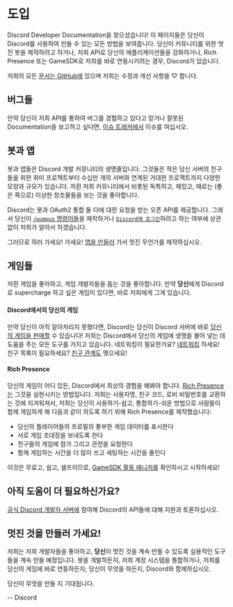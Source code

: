 # 도입

Discord Developer Documentation을 찾으셨습니다! 
이 페이지들은 당신이 Discord를 사용하여 만들 수 있는 모든 방법을 보여줍니다. 
당신이 커뮤니티를 위한 멋진 봇을 제작하려고 하거나, 
저희 API로 당신의 애플리케이션들을 강화하거나, 
Rich Presence 또는 GameSDK로 저희를 바로 연동시키려는 경우, 
Discord가 있습니다.

저희의 모든 [문서는 GitHub에](https://github.com/discord/discord-api-docs) 있으며 저희는 수정과 개선 사항을 ♡ 합니다. 

## 버그들

만약 당신이 저희 API를 통하여 버그를 경험하고 있다고 믿거나 잘못된 Documentation을 보고하고 싶다면, 
[이슈 트래커에서](https://github.com/discord/discord-api-docs/issues) 이슈를 여십시오.

## 봇과 앱

봇과 앱들은 Discord 개발 커뮤니티의 생명줄입니다. 
그것들은 작은 당신 서버의 친구들을 위한 취미 프로젝트부터 수십만 개의 서버와 연계된 거대한 프로젝트까지 다양한 모양과 규모가 있습니다. 
저흰 저희 커뮤니티에서 비롯된 독특하고, 재밌고, 때로는 (좋은 쪽으로) 이상한 창조물들을 보는 것을 좋아합니다. 

Discord는 봇과 OAuth2 통합 둘 다에 대한 요청을 받는 오픈 API를 제공합니다. 
그래서 당신이 [`/wumpus` 명령어들](#DOCS_INTERACTIONS_APPLICATION_COMMANDS/)을 제작하거나 [`Discord에 로그인`](#DOCS_TOPICS_OAUTH2/)하려고 하는 여부에 상관없이 저희가 알아서 하겠습니다. 

그러므로 하러 가세요! 가세요! [앱을 만들러](https://discord.com/developers/applications) 가서 멋진 무언가를 제작하십시오. 

## 게임들

저흰 게임을 좋아하고, 게임 개발자들을 돕는 것을 좋아합니다. 
만약 **당신**에게 Discord로 supercharge 하고 싶은 게임이 있다면, 
바로 저희에게 그게 있습니다. 

#### Discord에서의 당신의 게임

만약 당신이 아직 알아차리지 못했다면, 
Discord는 당신이 Discord 서버에 바로 [당신의 게임을 판매할](https://discord.com/sell-your-game) 수 있습니다! 
저희는 Discord에서 당신의 게임에 생명을 불어 넣는 데 도움을 주는 모든 도구를 가지고 있습니다.
네트워킹이 필요한가요? [네트워킹](#DOCS_GAME_SDK_NETWORKING/) 하세요! 
친구 목록이 필요하세요? [친구 관계도](#DOCS_GAME_SDK_RELATIONSHIPS/) 맺으세요! 

#### Rich Presence

당신의 게임이 어디 있든, Discord에서 최상의 경험을 해봐야 합니다.
[Rich Presence는](https://discord.com/rich-presence) 그것을 실현시키는 방법입니다. 
저희는 사용자명, 친구 코드, 로비 비밀번호를 교환하는 것에 지겨워져서, 
저희는 당신이 사용하기-쉽고, 통합하기-쉬운 방법으로 사람들이 함께 게임하게 해 다음과 같이 하도록 하기 위해 Rich Presence를 제작했습니다:

- 당신의 플레이어들의 프로필의 풍부한 게임 데이터를 표시한다
- 서로 게임 초대장을 보내도록 한다
- 친구들의 게임에 참가 그리고 관전을 요청한다
- 함께 게임하는 시간을 더 많이 쓰고 세팅하는 시간을 줄인다

이것은 무료고, 쉽고, 셀프이므로, [GameSDK 활동 매니저를](#DOCS_GAME_SDK_ACTIVITIES/) 확인하시고 시작하세요! 

## 아직 도움이 더 필요하신가요? 

[공식 Discord 개발자 서버에](https://discord.gg/discord-developers) 참여해 Discord의 API들에 대해 지원과 토론하십시오. 

## 멋진 것을 만들러 가세요! 

저희는 저희 개발자들을 좋아하고, **당신**이 멋진 것을 계속 만들 수 있도록 실용적인 도구들을 계속 만들 예정입니다. 
봇을 개발하든지, 저희 계정 시스템을 통합하거나, 저희를 당신의 게임에 바로 연동하든지; 당신이 무엇을 하든지, Discord와 함께하십시오. 

당신이 무엇을 만들 지 기대됩니다. 

-- Discord
